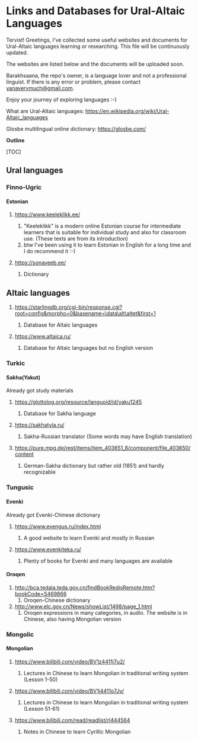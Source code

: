 # Links and Databases for Ural-Altaic Languages

Tervist! Greetings, I've collected some useful websites and documents for Ural-Altaic languages learning or researching. This file will be continuously updated.

The websites are listed below and the documents will be uploaded soon.

Barakhsaana, the repo's owner, is a language lover and not a professional linguist. If there is any error or problem, please contact yanaverymuch@gmail.com.

Enjoy your journey of exploring languages :-)



What are Ural-Altaic languages: https://en.wikipedia.org/wiki/Ural-Altaic_languages

Glosbe multilingual online dictionary: https://glosbe.com/



**Outline**

[TOC]



## Ural languages

### Finno-Ugric

#### Estonian

1. https://www.keeleklikk.ee/
   1. "Keeleklikk" is a modern online Estonian course for intermediate learners that is suitable for individual study and also for classroom use. (These texts are from its introduction)
   2. btw I've been using it to learn Estonian in English for a long time and I do recommend it :-)

2. https://sonaveeb.ee/
   1. Dictionary


## Altaic languages

1. https://starlingdb.org/cgi-bin/response.cgi?root=config&morpho=0&basename=\data\alt\altet&first=1
   1. Database for Altaic languages

2. https://www.altaica.ru/ 
   1. Database for Altaic languages but no English version


### Turkic

#### Sakha(Yakut)

Already got study materials

1. https://glottolog.org/resource/languoid/id/yaku1245 
   1. Database for Sakha language 

2. https://sakhatyla.ru/ 
   1. Sakha-Russian translator (Some words may have English translation)

3. https://pure.mpg.de/rest/items/item_403651_6/component/file_403650/content 
   1. German-Sakha dictionary but rather old (1851) and hardly recognizable


### Tungusic

#### Evenki

Already got Evenki-Chinese dictionary

1. https://www.evengus.ru/index.html
   1. A good website to learn Evenki and mostly in Russian

2. https://www.evenkiteka.ru/
   1. Plenty of books for Evenki and many languages are available


#### Oroqen

1. http://bca.tedala.teda.gov.cn/findBookRedisRemote.htm?bookCode=S469866
   1. Oroqen-Chinese dictionary
2. http://www.elc.gov.cn/News/showList/1498/page_1.html
   1. Oroqen  expressions in many categories, in audio. The website is in Chinese, also having Mongolian version

### Mongolic

#### Mongolian 

1. https://www.bilibili.com/video/BV1z4411j7u2/
   1. Lectures in Chinese to learn Mongolian in traditional writing system (Lesson 1-50)
2. https://www.bilibili.com/video/BV1j4411o7Jv/
   1. Lectures in Chinese to learn Mongolian in traditional writing system (Lesson 51-61)

3. https://www.bilibili.com/read/readlist/rl444564
   1. Notes in Chinese to learn Cyrillic Mongolian 

